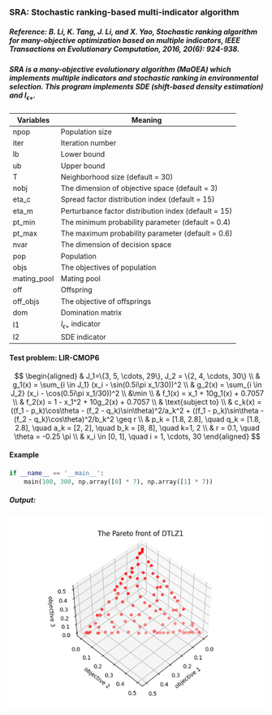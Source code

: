 ### SRA: Stochastic ranking-based multi-indicator algorithm

##### Reference: B. Li, K. Tang, J. Li, and X. Yao, Stochastic ranking algorithm for many-objective optimization based on multiple indicators, IEEE Transactions on Evolutionary Computation, 2016, 20(6): 924-938.

##### SRA is a many-objective evolutionary algorithm (MaOEA) which implements multiple indicators and stochastic ranking in environmental selection. This program implements SDE (shift-based density estimation) and $I_{\epsilon+}$.

| Variables   | Meaning                                              |
| ----------- | ---------------------------------------------------- |
| npop        | Population size                                      |
| iter        | Iteration number                                     |
| lb          | Lower bound                                          |
| ub          | Upper bound                                          |
| T           | Neighborhood size (default = 30)                     |
| nobj        | The dimension of objective space (default = 3)       |
| eta_c       | Spread factor distribution index (default = 15)      |
| eta_m       | Perturbance factor distribution index (default = 15) |
| pt_min      | The minimum probability parameter (default = 0.4)    |
| pt_max      | The maximum probability parameter (default = 0.6)    |
| nvar        | The dimension of decision space                      |
| pop         | Population                                           |
| objs        | The objectives of population                         |
| mating_pool | Mating pool                                          |
| off         | Offspring                                            |
| off_objs    | The objective of offsprings                          |
| dom         | Domination matrix                                    |
| I1          | $I_{\epsilon+}$ indicator                            |
| I2          | SDE indicator                                        |

#### Test problem: LIR-CMOP6

$$
\begin{aligned}
& J_1=\{3, 5, \cdots, 29\}, J_2 = \{2, 4, \cdots, 30\} \\
& g_1(x) = \sum_{i \in J_1} (x_i - \sin(0.5i\pi x_1/30))^2 \\
& g_2(x) = \sum_{i \in J_2} (x_i - \cos(0.5i\pi x_1/30))^2 \\
&\min \\
& f_1(x) = x_1 + 10g_1(x) + 0.7057 \\
& f_2(x) = 1 - x_1^2 + 10g_2(x) + 0.7057 \\
& \text{subject to} \\
& c_k(x) = ((f_1 - p_k)\cos\theta - (f_2 - q_k)\sin\theta)^2/a_k^2 + ((f_1 - p_k)\sin\theta - (f_2 - q_k)\cos\theta)^2/b_k^2 \geq r \\
& p_k = [1.8, 2.8], \quad q_k = [1.8, 2.8], \quad a_k = [2, 2], \quad b_k = [8, 8], \quad k=1, 2 \\
& r = 0.1, \quad \theta = -0.25 \pi \\
& x_i \in [0, 1], \quad i = 1, \cdots, 30
\end{aligned}
$$



#### Example

```python
if __name__ == '__main__':
    main(100, 300, np.array([0] * 7), np.array([1] * 7))
```

##### Output:

![](https://github.com/Xavier-MaYiMing/SRA/blob/main/Pareto%20front.png)



